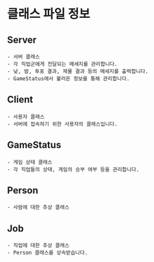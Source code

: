 # 클래스 파일 정보

## Server
    - 서버 클래스
    - 각 직업군에게 전달되는 메세지를 관리합니다.
    - 낮, 밤, 투표 결과, 제물 결과 등의 메세지를 출력합니다.
    - GameStatus에서 불러온 정보를 통해 관리합니다.

## Client
    - 사용자 클래스
    - 서버에 접속하기 위한 사용자의 클래스입니다.

## GameStatus
    - 게임 상태 클래스
    - 각 직업들의 상태, 게임의 승부 여부 등을 관리합니다.

## Person
    - 사람에 대한 추상 클래스

## Job
    - 직업에 대한 추상 클래스
    - Person 클래스를 상속받습니다.
